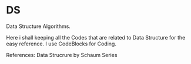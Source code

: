 # DS
Data Structure Algorithms.

Here i shall keeping all the Codes that are related to Data Structure for the easy reference.
I use CodeBlocks for Coding.

References:
Data Strucrure by Schaum Series
